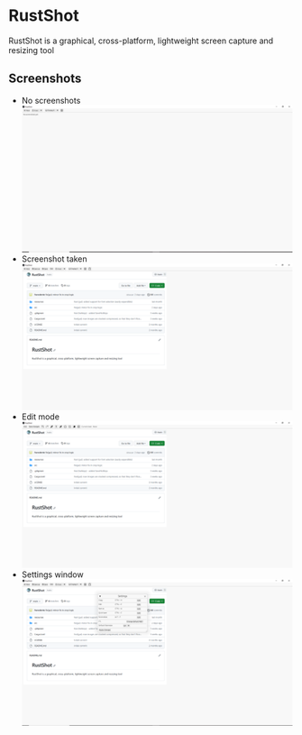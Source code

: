 # RustShot
RustShot is a graphical, cross-platform, lightweight screen capture and resizing tool

## Screenshots

- No screenshots
![Screenshot](./resources/RustShot_1.PNG)
- Screenshot taken
![Screenshot](./resources/RustShot_3.PNG)
- Edit mode
![Screenshot](./resources/RustShot_2.PNG)
- Settings window
![Screenshot](./resources/RustShot_4.PNG)
